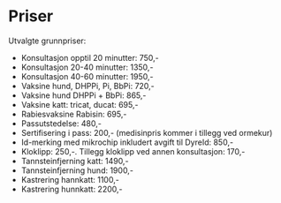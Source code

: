 # Priser

Utvalgte grunnpriser:

  - Konsultasjon opptil 20 minutter: 750,- 
  - Konsultasjon 20-40 minutter: 1350,-
  - Konsultasjon 40-60 minutter: 1950,-
  - Vaksine hund, DHPPi, Pi, BbPi: 720,-
  - Vaksine hund DHPPi + BbPi: 865,-
  - Vaksine katt: tricat, ducat: 695,-
  - Rabiesvaksine Rabisin: 695,-
  - Passutstedelse: 480,-
  - Sertifisering i pass: 200,- (medisinpris kommer i tillegg ved ormekur)
  - Id-merking med mikrochip inkludert avgift til DyreId: 850,-
  - Kloklipp: 250,-. Tillegg kloklipp ved annen konsultasjon: 170,-
  - Tannsteinfjerning katt: 1490,-
  - Tannsteinfjerning hund: 1900,-
  - Kastrering hannkatt: 1100,-
  - Kastrering hunnkatt: 2200,-


